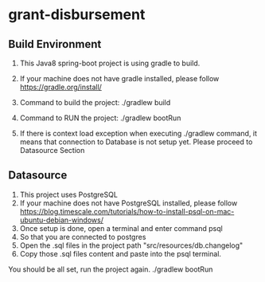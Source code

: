 # grant-disbursement

Build Environment
-----------------
1. This Java8 spring-boot project is using gradle to build.
2. If your machine does not have gradle installed, please follow
    https://gradle.org/install/
3. Command to build the project:
    ./gradlew build
4. Command to RUN the project:
    ./gradlew bootRun

5. If there is context load exception when executing ./gradlew command, it means that connection to Database is not setup yet.
    Please proceed to Datasource Section

Datasource
-----------
1. This project uses PostgreSQL
2. If your machine does not have PostgreSQL installed, please follow
    https://blog.timescale.com/tutorials/how-to-install-psql-on-mac-ubuntu-debian-windows/
3. Once setup is done, open a terminal and enter command
    psql
4. So that you are connected to postgres
5. Open the .sql files in the project path "src/resources/db.changelog"
6. Copy those .sql files content and paste into the psql terminal.

You should be all set, run the project again.
    ./gradlew bootRun
